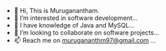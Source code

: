 - 👋 Hi, This is Muruganantham.
- 👀 I’m interested in software development...
- 🌱 I have knowledge of Java and MySQL...
- 💞️ I’m looking to collaborate on software projects...
- 📫 Reach me on murugananthm97@gmail.com ...

<!---
murugananthm97/murugananthm97 is a ✨ special ✨ repository because its `README.md` (this file) appears on your GitHub profile.
You can click the Preview link to take a look at your changes.
--->
